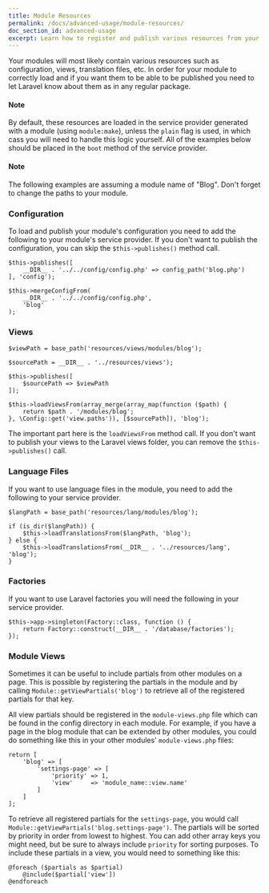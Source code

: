 ```yaml
---
title: Module Resources
permalink: /docs/advanced-usage/module-resources/
doc_section_id: advanced-usage
excerpt: Learn how to register and publish various resources from your modules.
---
```


Your modules will most likely contain various resources such as configuration, views, translation files, etc.
In order for your module to correctly load and if you want them to be able to be published you need to let
Laravel know about them as in any regular package.

<div class="alert alert-success">
    <div class="alert-content">
        <h4 class="alert-title">Note</h4>
        <p>
            By default, these resources are loaded in the service provider generated with a module (using <code>module:make</code>),
            unless the <code>plain</code> flag is used, in which cass you will need to handle this logic yourself.
            All of the examples below should be placed in the <code>boot</code> method of the service provider.
        </p>
    </div>
</div>

<div class="alert alert-success">
    <div class="alert-content">
        <h4 class="alert-title">Note</h4>
        <p>
            The following examples are assuming a module name of "Blog". Don't forget to change the paths
            to your module.
        </p>
    </div>
</div>

### Configuration

To load and publish your module's configuration you need to add the following to your module's service provider.
If you don't want to publish the configuration, you can skip the `$this->publishes()` method call.

```php?start_inline=true
$this->publishes([
    __DIR__ . '../../config/config.php' => config_path('blog.php')
], 'config');

$this->mergeConfigFrom(
    __DIR__ . '../../config/config.php', 
    'blog'
);
```

### Views

```php?start_inline=true
$viewPath = base_path('resources/views/modules/blog');

$sourcePath = __DIR__ . '../resources/views');

$this->publishes([
    $sourcePath => $viewPath
]);

$this->loadViewsFrom(array_merge(array_map(function ($path) {
    return $path . '/modules/blog';
}, \Config::get('view.paths')), [$sourcePath]), 'blog');
```

The important part here is the `loadViewsFrom` method call. If you don't want to publish your views
to the Laravel views folder, you can remove the `$this->publishes()` call.

### Language Files

If you want to use language files in the module, you need to add the following to your service provider.

```php?start_inline=true
$langPath = base_path('resources/lang/modules/blog');

if (is_dir($langPath)) {
    $this->loadTranslationsFrom($langPath, 'blog');
} else {
    $this->loadTranslationsFrom(__DIR__ . '../resources/lang', 'blog');
}
```

### Factories

If you want to use Laravel factories you will need the following in your service provider.

```php?start_inline=true
$this->app->singleton(Factory::class, function () {
    return Factory::construct(__DIR__ . '/database/factories');
});
```

### Module Views

Sometimes it can be useful to include partials from other modules on a page. This is possible by registering the
partials in the module and by calling `Module::getViewPartials('blog')` to retrieve all of the registered
partials for that key.

All view partials should be registered in the `module-views.php` file which can be found in the config directory
in each module. For example, if you have a page in the blog module that can be extended by other modules, you
could do something like this in your other modules' `module-views.php` files:

```php?start_inline=true
return [
    'blog' => [
        'settings-page' => [
            'priority' => 1,
            'view'     => 'module_name::view.name'
        ]
    ]
];
```

To retrieve all registered partials for the `settings-page`, you would call `Module::getViewPartials('blog.settings-page')`.
The partials will be sorted by priority in order from lowest to highest. You can add other array keys you might need,
but be sure to always include `priority` for sorting purposes. To include these partials in a view, you would need
to something like this:

```php?start_inline=true
@foreach ($partials as $partial)
    @include($partial['view'])
@endforeach
```